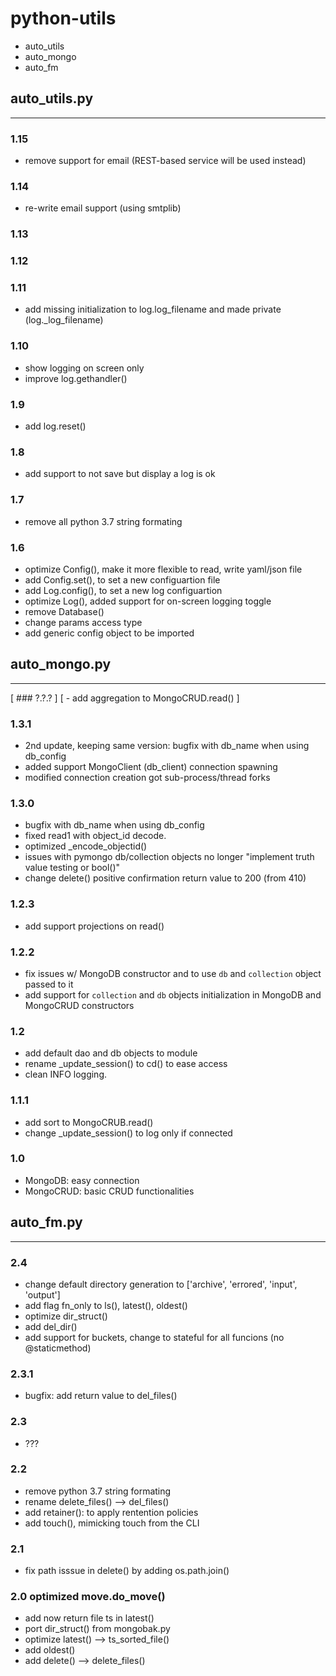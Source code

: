 # python-utils
- auto_utils
- auto_mongo
- auto_fm


## auto_utils.py
---

### 1.15
- remove support for email (REST-based service will be used instead)

### 1.14
- re-write email support (using smtplib)

### 1.13
### 1.12

### 1.11
- add missing initialization to log.log_filename and made private (log._log_filename)

### 1.10
- show logging on screen only
- improve log.gethandler()

### 1.9
- add log.reset()

### 1.8
- add support to not save but display a log is ok

### 1.7
- remove all python 3.7 string formating

### 1.6
- optimize Config(), make it more flexible to read, write yaml/json file
- add Config.set(), to set a new configuartion file
- add Log.config(), to set a new log configuartion
- optimize Log(), added support for on-screen logging toggle
- remove Database()
- change params access type
- add generic config object to be imported


## auto_mongo.py
---

[ ### ?.?.? ]
[ - add aggregation to MongoCRUD.read() ]


### 1.3.1
- 2nd update, keeping same version: bugfix with db_name when using db_config
- added support MongoClient (db_client) connection spawning
- modified connection creation got sub-process/thread forks


### 1.3.0
- bugfix with db_name when using db_config
- fixed read1 with object_id decode.
- optimized _encode_objectid()
- issues with pymongo db/collection objects no longer "implement truth value testing or bool()"
- change delete() positive confirmation return value to 200 (from 410)


### 1.2.3
- add support projections on read()


### 1.2.2
- fix issues w/ MongoDB constructor and to use `db` and `collection` object passed to it
- add support for `collection` and `db` objects initialization in MongoDB and MongoCRUD constructors


### 1.2
- add default dao and db objects to module
- rename _update_session() to cd() to ease access
- clean INFO logging.

### 1.1.1
- add sort to MongoCRUB.read()
- change _update_session() to log only if connected

### 1.0
- MongoDB: easy connection
- MongoCRUD: basic CRUD functionalities


## auto_fm.py
---

### 2.4
- change default directory generation to ['archive', 'errored', 'input', 'output']
- add flag fn_only to ls(), latest(), oldest()
- optimize dir_struct()
- add del_dir()
- add support for buckets, change to stateful for all funcions (no @staticmethod)

### 2.3.1
- bugfix: add return value to del_files()

### 2.3
- ???

### 2.2
- remove python 3.7 string formating
- rename delete_files() --> del_files()
- add retainer(): to apply rentention policies
- add touch(), mimicking touch from the CLI

### 2.1
- fix path isssue in delete() by adding os.path.join()

### 2.0 optimized move.do_move()
- add now return file ts in latest()
- port dir_struct() from mongobak.py
- optimize latest() --> ts_sorted_file()
- add oldest()
- add delete() --> delete_files()
